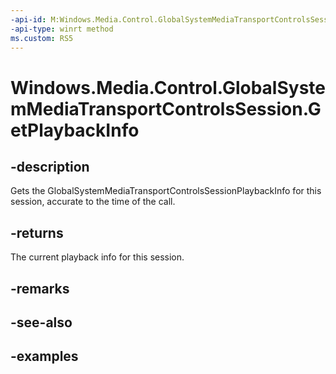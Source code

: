 ```yaml
---
-api-id: M:Windows.Media.Control.GlobalSystemMediaTransportControlsSession.GetPlaybackInfo
-api-type: winrt method
ms.custom: RS5
---
```


<!-- Method syntax.
public GlobalSystemMediaTransportControlsSessionPlaybackInfo GlobalSystemMediaTransportControlsSession.GetPlaybackInfo()
-->

# Windows.Media.Control.GlobalSystemMediaTransportControlsSession.GetPlaybackInfo

## -description
Gets the GlobalSystemMediaTransportControlsSessionPlaybackInfo for this session, accurate to the time of the call.

## -returns
The current playback info for this session.

## -remarks

## -see-also

## -examples

